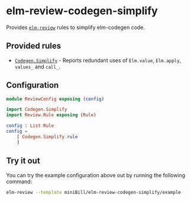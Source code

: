 # elm-review-codegen-simplify

Provides [`elm-review`](https://package.elm-lang.org/packages/jfmengels/elm-review/latest/) rules to simplify elm-codegen code.

## Provided rules

-   [`Codegen.Simplify`](https://package.elm-lang.org/packages/miniBill/elm-review-codegen-simplify/1.0.0/Codegen-Simplify) - Reports redundant uses of `Elm.value`, `Elm.apply`, `values_` and `call_`.

## Configuration

```elm
module ReviewConfig exposing (config)

import Codegen.Simplify
import Review.Rule exposing (Rule)

config : List Rule
config =
    [ Codegen.Simplify.rule
    ]
```

## Try it out

You can try the example configuration above out by running the following command:

```bash
elm-review --template miniBill/elm-review-codegen-simplify/example
```
